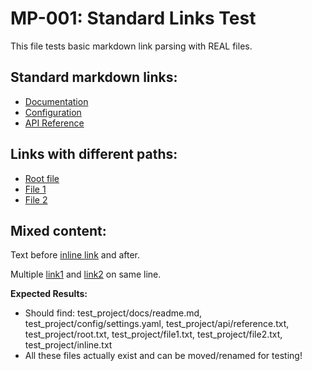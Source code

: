 # MP-001: Standard Links Test

This file tests basic markdown link parsing with REAL files.

## Standard markdown links:
- [Documentation](test_project/docs/readme.md)
- [Configuration](test_project/config/settings.yaml)
- [API Reference](test_project/api/reference.txt)

## Links with different paths:
- [Root file](test_project/root.txt)
- [File 1](test_project/file1.txt)
- [File 2](test_project/file2.txt)

## Mixed content:
Text before [inline link](test_project/inline.txt) and after.

Multiple [link1](test_project/file1.txt) and [link2](test_project/file2.txt) on same line.

**Expected Results:**
- Should find: test_project/docs/readme.md, test_project/config/settings.yaml, test_project/api/reference.txt, test_project/root.txt, test_project/file1.txt, test_project/file2.txt, test_project/inline.txt
- All these files actually exist and can be moved/renamed for testing!